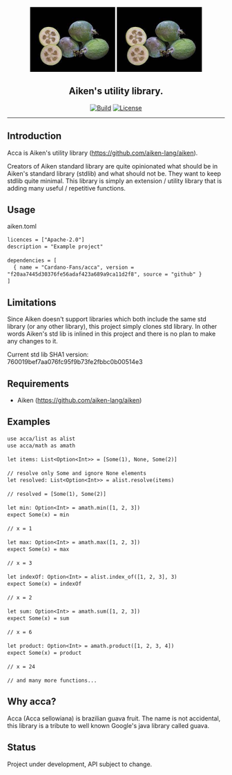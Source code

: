 
<div align="center">
  <img src="https://raw.githubusercontent.com/Cardano-Fans/acca/main/branding/acca.png?sanitize=true#gh-dark-mode-only" alt="Acca" height="150" />
  <img src="https://raw.githubusercontent.com/Cardano-Fans/acca/main/branding/acca.png?sanitize=true#gh-light-mode-only" alt="Acca" height="150" />
    <h2 align="center" style="border-bottom: none">Aiken's utility library.</h2>

[![Build](https://github.com/Cardano-Fans/acca/actions/workflows/tests.yml/badge.svg)](https://github.com/Cardano-Fans/acca/actions/workflows/tests.yml)
[![License](https://img.shields.io:/github/license/Cardano-Fans/acca?label=license)](https://github.com/Cardano-Fans/acca/blob/master/LICENSE)

  <hr/>
</div>


## Introduction

Acca is Aiken's utility library (https://github.com/aiken-lang/aiken).


Creators of Aiken standard library are quite opinionated what should be in Aiken's standard library (stdlib) and what should not be. They want to keep stdlib quite minimal. This library is simply an extension / utility library that is adding many useful / repetitive functions.

## Usage

aiken.toml
```
licences = ["Apache-2.0"]
description = "Example project"

dependencies = [
  { name = "Cardano-Fans/acca", version = "f20aa7445d30376fe56adaf423a689a9ca11d2f8", source = "github" }
]
```

## Limitations
Since Aiken doesn't support libraries which both include the same std library (or any other library), this project simply clones std library. In other words Aiken's std lib is inlined in this project and there is no plan to make any changes to it.

Current std lib SHA1 version: 760019bef7aa076fc95f9b73fe2fbbc0b00514e3

## Requirements
- Aiken (https://github.com/aiken-lang/aiken)

## Examples

```gleam
use acca/list as alist
use acca/math as amath

let items: List<Option<Int>> = [Some(1), None, Some(2)] 

// resolve only Some and ignore None elements
let resolved: List<Option<Int>> = alist.resolve(items)

// resolved = [Some(1), Some(2)]

let min: Option<Int> = amath.min([1, 2, 3])
expect Some(x) = min

// x = 1

let max: Option<Int> = amath.max([1, 2, 3])
expect Some(x) = max

// x = 3

let indexOf: Option<Int> = alist.index_of([1, 2, 3], 3)
expect Some(x) = indexOf

// x = 2

let sum: Option<Int> = amath.sum([1, 2, 3])
expect Some(x) = sum

// x = 6

let product: Option<Int> = amath.product([1, 2, 3, 4])
expect Some(x) = product

// x = 24

// and many more functions...
```

## Why acca?
Acca (Acca sellowiana) is brazilian guava fruit. The name is not accidental, this library is a tribute to well known Google's java library called guava.

## Status
Project under development, API subject to change.
